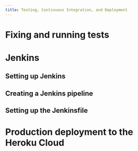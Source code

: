 ```yaml
---
title: Testing, Continuous Integration, and Deployment
---
```


# Fixing and running tests
# Jenkins
## Setting up Jenkins
## Creating a Jenkins pipeline
## Setting up the Jenkinsfile
# Production deployment to the Heroku Cloud
